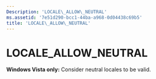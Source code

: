 ```yaml
---
Description: 'LOCALE\_ALLOW\_NEUTRAL'
ms.assetid: '7e51d290-bcc1-44ba-a968-0d04438c69b5'
title: 'LOCALE\_ALLOW\_NEUTRAL'
---
```


# LOCALE\_ALLOW\_NEUTRAL

**Windows Vista only:** Consider neutral locales to be valid.

 

 



